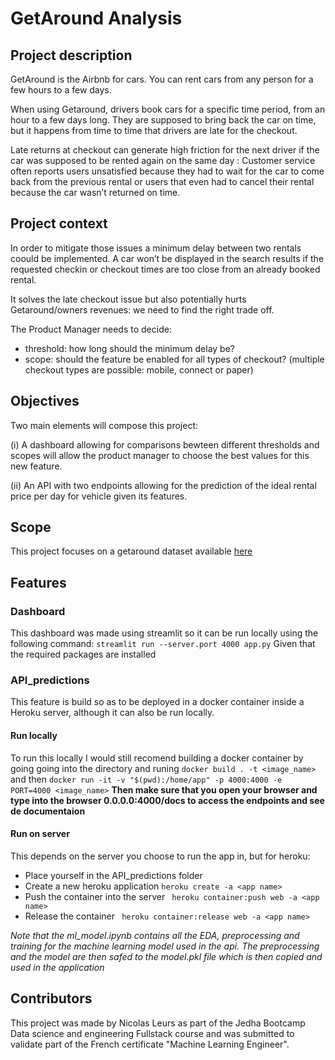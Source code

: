 # GetAround Analysis

## Project description
GetAround is the Airbnb for cars. You can rent cars from any person for a few hours to a few days.

When using Getaround, drivers book cars for a specific time period, from an hour to a few days long. They are supposed to bring back the car on time, but it happens from time to time that drivers are late for the checkout.

Late returns at checkout can generate high friction for the next driver if the car was supposed to be rented again on the same day : Customer service often reports users unsatisfied because they had to wait for the car to come back from the previous rental or users that even had to cancel their rental because the car wasn’t returned on time.

## Project context
In order to mitigate those issues a minimum delay between two rentals coould be implemented. A car won’t be displayed in the search results if the requested checkin or checkout times are too close from an already booked rental.

It solves the late checkout issue but also potentially hurts Getaround/owners revenues: we need to find the right trade off.

The Product Manager needs to decide:

- threshold: how long should the minimum delay be?
- scope: should the feature be enabled for all types of checkout? (multiple checkout types are possible: mobile, connect or paper)

## Objectives

Two main elements will compose this project:

(i) A dashboard allowing for comparisons bewteen different thresholds and scopes will allow the product manager to choose the best values for this new feature. 

(ii) An API with two endpoints allowing for the prediction of the ideal rental price per day for vehicle given its features.


## Scope
This project focuses on a getaround dataset available [here](https://full-stack-assets.s3.eu-west-3.amazonaws.com/Deployment/get_around_delay_analysis.xlsx) 

## Features

### Dashboard
This dashboard was made using streamlit so it can be run locally using the following command: 
```streamlit run --server.port 4000 app.py```
Given that the required packages are installed

### API_predictions
This feature is build so as to be deployed in a docker container inside a Heroku server, although it can also be run locally. 

#### Run locally
To run this locally I would still recomend building a docker container by going going into the directory and runing 
```docker build . -t <image_name>```
and then
```docker run -it -v "$(pwd):/home/app" -p 4000:4000 -e PORT=4000 <image_name>```
**Then make sure that you open your browser and type into the browser 0.0.0.0:4000/docs to access the endpoints and see de documentaion**

#### Run on server
This depends on the server you choose to run the app in, but for heroku:
- Place yourself in the API_predictions folder
- Create a new heroku application
```heroku create -a <app name>```
- Push the container into the server
``` heroku container:push web -a <app name>```
- Release the container
``` heroku container:release web -a <app name>```

*Note that the ml_model.ipynb contains all the EDA, preprocessing and training for the machine learning model used in the api. The preprocessing and the model are then safed to the model.pkl file which is then copied and used in the application*

## Contributors

This project was made by Nicolas Leurs as part of the Jedha Bootcamp Data science and engineering Fullstack course and was submitted to validate part of the French certificate "Machine Learning Engineer".

